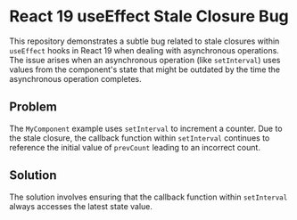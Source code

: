 # React 19 useEffect Stale Closure Bug

This repository demonstrates a subtle bug related to stale closures within `useEffect` hooks in React 19 when dealing with asynchronous operations.  The issue arises when an asynchronous operation (like `setInterval`) uses values from the component's state that might be outdated by the time the asynchronous operation completes.

## Problem

The `MyComponent` example uses `setInterval` to increment a counter. Due to the stale closure, the callback function within `setInterval` continues to reference the initial value of `prevCount` leading to an incorrect count.

## Solution

The solution involves ensuring that the callback function within `setInterval` always accesses the latest state value.
